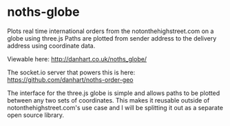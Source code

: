 noths-globe
===========

Plots real time international orders from the notonthehighstreet.com on a globe using three.js
Paths are plotted from sender address to the delivery address using coordinate data.

Viewable here: http://danhart.co.uk/noths_globe/

The socket.io server that powers this is here: https://github.com/danhart/noths-order-geo

The interface for the three.js globe is simple and allows paths to be plotted between any two sets of coordinates.
This makes it reusable outside of notonthehighstreet.com's use case and I will be splitting it out as a separate open source library.
